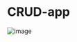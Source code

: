 # CRUD-app
![image](https://user-images.githubusercontent.com/111435095/196660133-65976759-a14c-4152-80f2-ffee242c662d.png)
